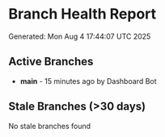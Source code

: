 # Branch Health Report
Generated: Mon Aug  4 17:44:07 UTC 2025

## Active Branches
- **main** - 15 minutes ago by Dashboard Bot

## Stale Branches (>30 days)
No stale branches found

